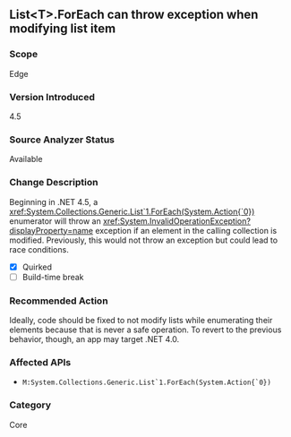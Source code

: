 ## List&lt;T&gt;.ForEach can throw exception when modifying list item

### Scope
Edge

### Version Introduced
4.5

### Source Analyzer Status
Available

### Change Description

Beginning in .NET 4.5, a
<xref:System.Collections.Generic.List`1.ForEach(System.Action{`0})>
enumerator will throw an
<xref:System.InvalidOperationException?displayProperty=name> exception if an
element in the calling collection is modified. Previously, this would not throw
an exception but could lead to race conditions.

- [x] Quirked
- [ ] Build-time break

### Recommended Action

Ideally, code should be fixed to not modify lists while enumerating their
elements because that is never a safe operation. To revert to the previous
behavior, though, an app may target .NET 4.0.

### Affected APIs
* ``M:System.Collections.Generic.List`1.ForEach(System.Action{`0})``

### Category
Core

<!-- breaking change id: 5 -->
